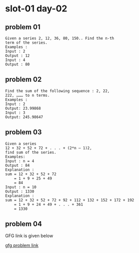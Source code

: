# slot-01 day-02

## problem 01

    Given a series 2, 12, 36, 80, 150.. Find the n-th
    term of the series.
    Examples :
    Input : 2
    Output : 12
    Input : 4
    Output : 80

## problem 02

    Find the sum of the following sequence : 2, 22,
    222, ……… to n terms.
    Examples :
    Input : 2
    Output: 23.99868
    Input : 3
    Output: 245.98647

## problem 03

    Given a series 
    12 + 32 + 52 + 72 + . . . + (2*n – 1)2, 
    find sum of the series.
    Examples:
    Input : n = 4
    Output : 84
    Explanation :
    sum = 12 + 32 + 52 + 72
        = 1 + 9 + 25 + 49
        = 84
    Input : n = 10
    Output : 1330
    Explanation :
    sum = 12 + 32 + 52 + 72 + 92 + 112 + 132 + 152 + 172 + 192
        = 1 + 9 + 24 + 49 + . . . + 361
        = 1330
    
## problem 04

GFG link is given below

[gfg problem link](https://www.geeksforgeeks.org/problems/cutting-rectangles--170647/1?page=8&category=Mathematical,Numbers,logical-thinking&sortBy=submissions)
